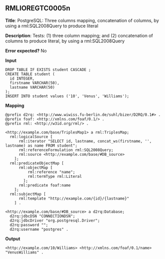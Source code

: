 ## RMLIOREGTC0005n

**Title**: PostgreSQL: Three columns mapping, concatenation of columns, by using a rml:SQL2008Query to produce literal

**Description**: Tests: (1) three column mapping; and (2) concatenation of columns to produce literal, by using a rml:SQL2008Query

**Error expected?** No

**Input**
```
DROP TABLE IF EXISTS student CASCADE ;
CREATE TABLE student (
  id INTEGER,
  firstname VARCHAR(50),
  lastname VARCHAR(50)
);
INSERT INTO student values ('10', 'Venus', 'Williams');

```

**Mapping**
```
@prefix d2rq: <http://www.wiwiss.fu-berlin.de/suhl/bizer/D2RQ/0.1#> .
@prefix foaf: <http://xmlns.com/foaf/0.1/> .
@prefix rml: <http://w3id.org/rml/> .

<http://example.com/base/TriplesMap1> a rml:TriplesMap;
  rml:logicalSource [
      rml:iterator "SELECT id, lastname, concat_ws(firstname, '', lastname) as name FROM student";
      rml:referenceFormulation rml:SQL2008Query;
      rml:source <http://example.com/base/#DB_source>
    ];
  rml:predicateObjectMap [
      rml:objectMap [
          rml:reference "name";
          rml:termType rml:Literal
        ];
      rml:predicate foaf:name
    ];
  rml:subjectMap [
      rml:template "http://example.com/{id}/{lastname}"
    ] .

<http://example.com/base/#DB_source> a d2rq:Database;
  d2rq:jdbcDSN "CONNECTIONDSN";
  d2rq:jdbcDriver "org.postgresql.Driver";
  d2rq:password "";
  d2rq:username "postgres" .

```

**Output**
```
<http://example.com/10/Williams> <http://xmlns.com/foaf/0.1/name> "VenusWilliams" .
```

